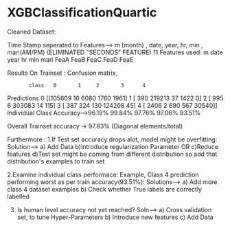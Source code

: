 # XGBClassificationQuartic


Cleaned Dataset: 

Time Stamp seperated to Features--> m (month) , date, year, hr, min , mari(AM/PM)
(ELIMINATED "SECONDS" FEATURE)
11 Features used:
m	date	year	hr	min	mari	FeaA	FeaB	FeaC	FeaD	FeaE


Results On Trainset :
Confusion matrix,

           class   0       1     2       3      4

Predictions
	           0	[[105609     16   6080   1760   1961]
 	           1	[   390 219213     37   1422      0]
 	           2	[   995      6 303083     14    115]
 	           3	[   387    324    130 124208     45]
 	           4	[  2406      2    690    567  30540]]
Individual 
Class Accuracy-->96.19%  99.84%  97.76% 97.06% 93.51%		    				


Overall Trainset accuracy -> 97.83%  (Diagonal elements/total)


Furthermore :
1.If Test set accuracy drops alot, model might be overfitting:
Solution--> a) Add Data
	    b)Introduce regularization Parameter OR 
	    c)Reduce features
	    d)Test set might be coming from different distribution so add that distribution's examples to train set
	    

2.Examine individual class performace:
  Example, Class 4 prediction performing worst as per train accuracy(93.51%):
  Solutions-->  a) Add more class 4 dataset examples
                b) Check whether True labels are correctly labelled

3. Is human level accuracy not yet reached?
   Soln--> a) Cross validation set, to tune Hyper-Parameters
 	   b) Introduce new features
	   c) Add Data	

